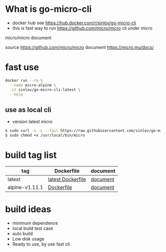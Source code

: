 # What is go-micro-cli

- docker hub see https://hub.docker.com/r/sinlov/go-micro-cli
- this is fast way to run https://github.com/micro/micro cli under micro

micro/micro document

source https://github.com/micro/micro
document https://micro.mu/docs/

# fast use

```sh
docker run --rm \
  --name micro-alpine \
  -it sinlov/go-micro-cli:latest \
  --help
```

## use as local cli

- version latest micro

```sh
$ sudo curl -s -L --fail https://raw.githubusercontent.com/sinlov/go-micro-cli/master/run.sh -o /usr/local/bin/micro
$ sudo chmod +x /usr/local/bin/micro
```

# build tag list

| tag            | Dockerfile                              | document                              |
| -------------- | --------------------------------------- | ------------------------------------- |
| latest         | [latest Dockerfile](Dockerfile)         | [document](README.md)                 |
| alpine-v1.11.1 | [Dockerfile](https://github.com/sinlov/go-micro-cli/blob/alpine-v1.11.1/alpine/Dockerfile) | [document](https://github.com/sinlov/go-micro-cli/blob/alpine-v1.11.1/alpine/README.md) |


# build ideas

- minimum dependence
- local build test case
- auto build
- Low disk usage
- Ready to use, by use fast cli
